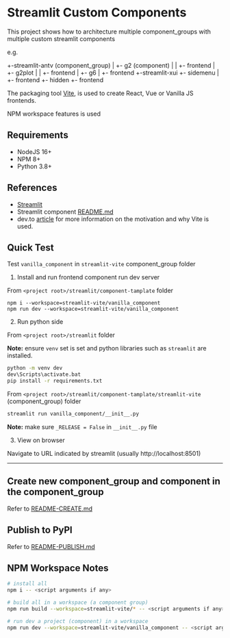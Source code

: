 # Streamlit Custom Components

This project shows how to architecture multiple component_groups with multiple custom streamlit components

e.g.

+-streamlit-antv (component_group)
| +- g2 (component)
| |  +- frontend
| +- g2plot
| |  +- frontend
| +- g6
|    +- frontend
+-streamlit-xui
  +- sidemenu
  |  +- frontend
  +- hidden
     +- frontend

The packaging tool [Vite](https://github.com/vitejs/vite), is used to create React, Vue or Vanilla JS frontends.

NPM workspace features is used

## Requirements

- NodeJS 16+
- NPM 8+
- Python 3.8+

## References

- [Streamlit](https://streamlit.io)
- Streamlit component [README.md](https://github.com/streamlit/component-template#readme)
- dev.to [article](https://dev.to/aisone/streamlit-custom-components-vite-4bj7) for more information on the motivation and why Vite is used.


## Quick Test

Test `vanilla_component` in `streamlit-vite` component_group folder

1. Install and run frontend component run dev server

From `<project root>/streamlit/component-tamplate` folder

```
npm i --workspace=streamlit-vite/vanilla_component
npm run dev --workspace=streamlit-vite/vanilla_component
```

2. Run python side

From `<project root>/streamlit` folder

**Note:** ensure `venv` set is set and python libraries such as `streamlit` are installed.

```cmd
python -m venv dev
dev\Scripts\activate.bat
pip install -r requirements.txt
```

From `<project root>/streamlit/component-tamplate/streamlit-vite` (component_group) folder

```bash
streamlit run vanilla_component/__init__.py
```

**Note:** make sure `_RELEASE = False` in `__init__.py` file


3. View on browser

Navigate to URL indicated by streamlit (usually http://localhost:8501)


---

## Create new component_group and component in the component_group

Refer to [README-CREATE.md](README-CREATE.md)

## Publish to PyPI

Refer to [README-PUBLISH.md](README-PUBLISH.md)

## NPM Workspace Notes

```bash
# install all
npm i -- <script arguments if any>

# build all in a workspace (a component group)
npm run build --workspace=streamlit-vite/* -- <script arguments if any>

# run dev a project (component) in a workspace
npm run dev --workspace=streamlit-vite/vanilla_component -- <script arguments if any>
```
